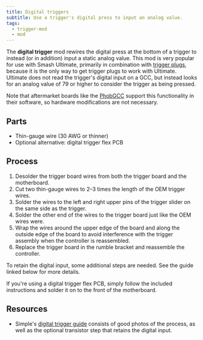 ```yaml
---
title: Digital triggers
subtitle: Use a trigger's digital press to input an analog value.
tags:
  - trigger-mod
  - mod
---
```


The **digital trigger** mod rewires the digital press at the bottom of a trigger to instead (or in addition) input a static analog value. This mod is very popular for use with Smash Ultimate, primarily in combination with [trigger plugs](/triggers/trigger-mods/trigger-plugs), because it is the only way to get trigger plugs to work with Ultimate. Ultimate does not read the trigger's digital input on a GCC, but instead looks for an analog value of 79 or higher to consider the trigger as being pressed.

Note that aftermarket boards like the [PhobGCC](/motherboard#phobgcc) support this functionality in their software, so hardware modifications are not necessary.

## Parts

- Thin-gauge wire (30 AWG or thinner)
- Optional alternative: digital trigger flex PCB

## Process

1. Desolder the trigger board wires from both the trigger board and the motherboard.
2. Cut two thin-gauge wires to 2–3 times the length of the OEM trigger wires.
3. Solder the wires to the left and right upper pins of the trigger slider on the same side as the trigger.
4. Solder the other end of the wires to the trigger board just like the OEM wires were.
5. Wrap the wires around the upper edge of the board and along the outside edge of the board to avoid interference with the trigger assembly when the controller is reassembled.
6. Replace the trigger board in the rumble bracket and reassemble the controller.

To retain the digital input, some additional steps are needed. See the guide linked below for more details.

If you're using a digital trigger flex PCB, simply follow the included instructions and solder it on to the front of the motherboard.

## Resources

- Simple's [digital trigger guide](https://imgur.com/a/analog-press-on-digital-trigger-gcc-now-updated-with-transistor-mod-BNmDnVS) consists of good photos of the process, as well as the optional transistor step that retains the digital input.
